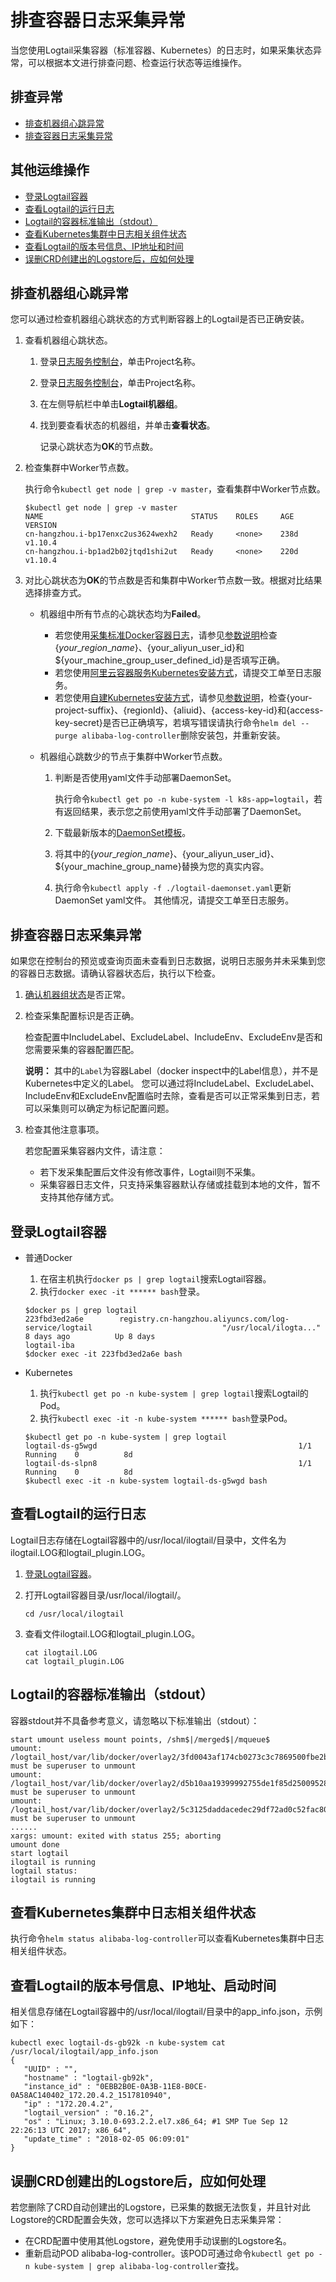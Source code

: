 # 排查容器日志采集异常

当您使用Logtail采集容器（标准容器、Kubernetes）的日志时，如果采集状态异常，可以根据本文进行排查问题、检查运行状态等运维操作。

## 排查异常

-   [排查机器组心跳异常](#section_azl_rfh_1fb)
-   [排查容器日志采集异常](#section_cps_vch_1fb)

## 其他运维操作

-   [登录Logtail容器](#section_hg2_hsb_dfb)
-   [查看Logtail的运行日志](#section_frc_wjh_1fb)
-   [Logtail的容器标准输出（stdout）](#section_g1k_5sb_dfb)
-   [查看Kubernetes集群中日志相关组件状态](#section_xls_blh_1fb)
-   [查看Logtail的版本号信息、IP地址和时间](#section_f52_2lh_1fb)
-   [误删CRD创建出的Logstore后，应如何处理](#section_uwm_hlh_1fb)

## 排查机器组心跳异常

您可以通过检查机器组心跳状态的方式判断容器上的Logtail是否已正确安装。

1.  查看机器组心跳状态。

    1.  登录[日志服务控制台](https://sls.console.aliyun.com)，单击Project名称。

    2.  登录[日志服务控制台](https://partners-intl.console.aliyun.com/#/sls)，单击Project名称。

    3.  在左侧导航栏中单击**Logtail机器组**。

    4.  找到要查看状态的机器组，并单击**查看状态**。

        记录心跳状态为**OK**的节点数。

2.  检查集群中Worker节点数。

    执行命令`kubectl get node | grep -v master`，查看集群中Worker节点数。

    ```
    $kubectl get node | grep -v master
    NAME                                 STATUS    ROLES     AGE       VERSION
    cn-hangzhou.i-bp17enxc2us3624wexh2   Ready     <none>    238d      v1.10.4
    cn-hangzhou.i-bp1ad2b02jtqd1shi2ut   Ready     <none>    220d      v1.10.4
    ```

3.  对比心跳状态为**OK**的节点数是否和集群中Worker节点数一致。根据对比结果选择排查方式。

    -   机器组中所有节点的心跳状态均为**Failed**。
        -   若您使用[采集标准Docker容器日志](/cn.zh-CN/数据采集/Logtail采集/采集容器日志/采集标准Docker容器日志.md)，请参见[参数说明](/cn.zh-CN/数据采集/Logtail采集/采集容器日志/采集标准Docker容器日志.md)检查$\{your\_region\_name\}、$\{your\_aliyun\_user\_id\}和$\{your\_machine\_group\_user\_defined\_id\}是否填写正确。
        -   若您使用[阿里云容器服务Kubernetes安装方式](/cn.zh-CN/数据采集/Logtail采集/采集容器日志/概述.md)，请提交工单至日志服务。
        -   若您使用[自建Kubernetes安装方式](/cn.zh-CN/数据采集/Logtail采集/采集容器日志/概述.md)，请参见[参数说明](/cn.zh-CN/数据采集/Logtail采集/采集容器日志/概述.md)，检查\{your-project-suffix\}、\{regionId\}、\{aliuid\}、\{access-key-id\}和\{access-key-secret\}是否已正确填写，若填写错误请执行命令`helm del --purge alibaba-log-controller`删除安装包，并重新安装。
    -   机器组心跳数少的节点于集群中Worker节点数。

        1.  判断是否使用yaml文件手动部署DaemonSet。

            执行命令`kubectl get po -n kube-system -l k8s-app=logtail`，若有返回结果，表示您之前使用yaml文件手动部署了DaemonSet。

        2.  下载最新版本的[DaemonSet模板](http://logtail-release.oss-cn-hangzhou.aliyuncs.com/docker/k8s/logtail-daemonset.yaml)。
        3.  将其中的$\{your\_region\_name\}、$\{your\_aliyun\_user\_id\}、$\{your\_machine\_group\_name\}替换为您的真实内容。
        4.  执行命令`kubectl apply -f ./logtail-daemonset.yaml`更新DaemonSet yaml文件。
        其他情况，请提交工单至日志服务。


## 排查容器日志采集异常

如果您在控制台的预览或查询页面未查看到日志数据，说明日志服务并未采集到您的容器日志数据。请确认容器状态后，执行以下检查。

1.  [确认机器组状态](#section_azl_rfh_1fb)是否正常。

2.  检查采集配置标识是否正确。

    检查配置中IncludeLabel、ExcludeLabel、IncludeEnv、ExcludeEnv是否和您需要采集的容器配置匹配。

    **说明：** 其中的`Label`为容器Label（docker inspect中的Label信息），并不是Kubernetes中定义的Label。 您可以通过将IncludeLabel、ExcludeLabel、IncludeEnv和ExcludeEnv配置临时去除，查看是否可以正常采集到日志，若可以采集则可以确定为标记配置问题。

3.  检查其他注意事项。

    若您配置采集容器内文件，请注意：

    -   若下发采集配置后文件没有修改事件，Logtail则不采集。
    -   采集容器日志文件，只支持采集容器默认存储或挂载到本地的文件，暂不支持其他存储方式。

## 登录Logtail容器

-   普通Docker

    1.  在宿主机执行`docker ps | grep logtail`搜索Logtail容器。
    2.  执行`docker exec -it ****** bash`登录。
    ```
    $docker ps | grep logtail
    223fbd3ed2a6e        registry.cn-hangzhou.aliyuncs.com/log-service/logtail                             "/usr/local/ilogta..."   8 days ago          Up 8 days                               logtail-iba
    $docker exec -it 223fbd3ed2a6e bash
    ```

-   Kubernetes

    1.  执行`kubectl get po -n kube-system | grep logtail`搜索Logtail的Pod。
    2.  执行`kubectl exec -it -n kube-system ****** bash`登录Pod。
    ```
    $kubectl get po -n kube-system | grep logtail
    logtail-ds-g5wgd                                             1/1       Running    0          8d
    logtail-ds-slpn8                                             1/1       Running    0          8d
    $kubectl exec -it -n kube-system logtail-ds-g5wgd bash
    ```


## 查看Logtail的运行日志

Logtail日志存储在Logtail容器中的/usr/local/ilogtail/目录中，文件名为ilogtail.LOG和logtail\_plugin.LOG。

1.  [登录Logtail容器](#section_hg2_hsb_dfb)。

2.  打开Logtail容器目录/usr/local/ilogtail/。

    ```
    cd /usr/local/ilogtail
    ```

3.  查看文件ilogtail.LOG和logtail\_plugin.LOG。

    ```
    cat ilogtail.LOG
    cat logtail_plugin.LOG
    ```


## Logtail的容器标准输出（stdout）

容器stdout并不具备参考意义，请忽略以下标准输出（stdout）：

```
start umount useless mount points, /shm$|/merged$|/mqueue$
umount: /logtail_host/var/lib/docker/overlay2/3fd0043af174cb0273c3c7869500fbe2bdb95d13b1e110172ef57fe840c82155/merged: must be superuser to unmount
umount: /logtail_host/var/lib/docker/overlay2/d5b10aa19399992755de1f85d25009528daa749c1bf8c16edff44beab6e69718/merged: must be superuser to unmount
umount: /logtail_host/var/lib/docker/overlay2/5c3125daddacedec29df72ad0c52fac800cd56c6e880dc4e8a640b1e16c22dbe/merged: must be superuser to unmount
......
xargs: umount: exited with status 255; aborting
umount done
start logtail
ilogtail is running
logtail status:
ilogtail is running
```

## 查看Kubernetes集群中日志相关组件状态

执行命令`helm status alibaba-log-controller`可以查看Kubernetes集群中日志相关组件状态。

## 查看Logtail的版本号信息、IP地址、启动时间

相关信息存储在Logtail容器中的/usr/local/ilogtail/目录中的app\_info.json，示例如下：

```
kubectl exec logtail-ds-gb92k -n kube-system cat /usr/local/ilogtail/app_info.json
{
   "UUID" : "",
   "hostname" : "logtail-gb92k",
   "instance_id" : "0EBB2B0E-0A3B-11E8-B0CE-0A58AC140402_172.20.4.2_1517810940",
   "ip" : "172.20.4.2",
   "logtail_version" : "0.16.2",
   "os" : "Linux; 3.10.0-693.2.2.el7.x86_64; #1 SMP Tue Sep 12 22:26:13 UTC 2017; x86_64",
   "update_time" : "2018-02-05 06:09:01"
}
```

## 误删CRD创建出的Logstore后，应如何处理

若您删除了CRD自动创建出的Logstore，已采集的数据无法恢复，并且针对此Logstore的CRD配置会失效，您可以选择以下方案避免日志采集异常：

-   在CRD配置中使用其他Logstore，避免使用手动误删的Logstore名。
-   重新启动POD alibaba-log-controller。该POD可通过命令`kubectl get po -n kube-system | grep alibaba-log-controller`查找。

